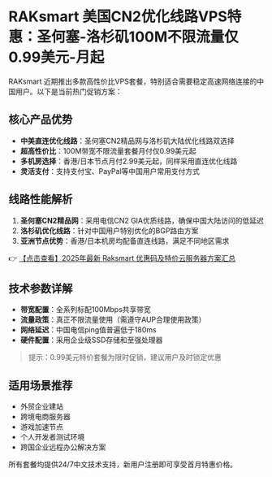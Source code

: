 # RAKsmart 美国CN2优化线路VPS特惠：圣何塞-洛杉矶100M不限流量仅0.99美元-月起

RAKsmart 近期推出多款高性价比VPS套餐，特别适合需要稳定高速网络连接的中国用户。以下是当前热门促销方案：

## 核心产品优势

- **中美直连优化线路**：圣何塞CN2精品网与洛杉矶大陆优化线路双选择
- **超高性价比**：100M带宽不限流量套餐月付仅0.99美元起
- **多机房选择**：香港/日本节点月付2.99美元起，同样采用直连优化线路
- **灵活支付**：支持支付宝、PayPal等中国用户常用支付方式

## 线路性能解析

1. **圣何塞CN2精品网**：采用电信CN2 GIA优质线路，确保中国大陆访问的低延迟
2. **洛杉矶优化线路**：针对中国用户特别优化的BGP路由方案
3. **亚洲节点优势**：香港/日本机房均配备直连线路，满足不同地区需求

👉 [【点击查看】2025年最新 Raksmart 优惠码及特价云服务器方案汇总](https://bit.ly/raksmart)

## 技术参数详解

- **带宽配置**：全系列标配100Mbps共享带宽
- **流量政策**：真正不限流量使用（需遵守AUP合理使用政策）
- **网络延迟**：中国电信ping值普遍低于180ms
- **硬件配置**：采用企业级SSD存储和至强处理器

> 提示：0.99美元特价套餐为限时促销，建议用户及时锁定优惠

## 适用场景推荐

- 外贸企业建站
- 跨境电商服务器
- 游戏加速节点
- 个人开发者测试环境
- 跨国企业远程办公解决方案

所有套餐均提供24/7中文技术支持，新用户注册即可享受首月特惠价格。